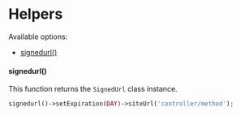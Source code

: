 # Helpers

Available options:

- [signedurl()](#signedurl)

#### signedurl()

This function returns the `SignedUrl` class instance.

```php
signedurl()->setExpiration(DAY)->siteUrl('controller/method');
```
